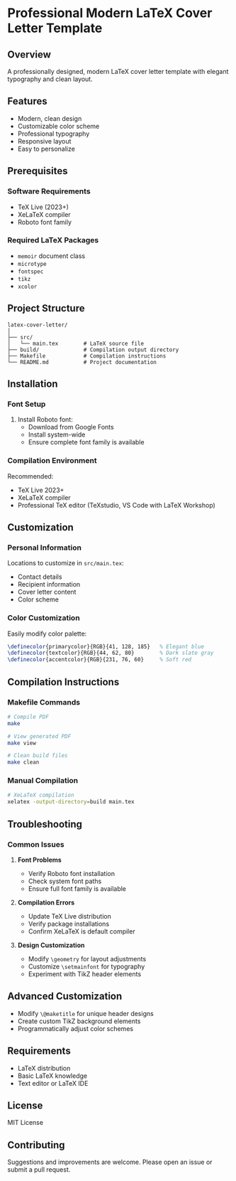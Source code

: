 # Professional Modern LaTeX Cover Letter Template

## Overview
A professionally designed, modern LaTeX cover letter template with elegant typography and clean layout.

## Features
- Modern, clean design
- Customizable color scheme
- Professional typography
- Responsive layout
- Easy to personalize

## Prerequisites

### Software Requirements
- TeX Live (2023+)
- XeLaTeX compiler
- Roboto font family

### Required LaTeX Packages
- `memoir` document class
- `microtype`
- `fontspec`
- `tikz`
- `xcolor`

## Project Structure
```
latex-cover-letter/
│
├── src/
│   └── main.tex        # LaTeX source file
├── build/              # Compilation output directory
├── Makefile            # Compilation instructions
└── README.md           # Project documentation
```

## Installation

### Font Setup
1. Install Roboto font:
   - Download from Google Fonts
   - Install system-wide
   - Ensure complete font family is available

### Compilation Environment
Recommended:
- TeX Live 2023+
- XeLaTeX compiler
- Professional TeX editor (TeXstudio, VS Code with LaTeX Workshop)

## Customization

### Personal Information
Locations to customize in `src/main.tex`:
- Contact details
- Recipient information
- Cover letter content
- Color scheme

### Color Customization
Easily modify color palette:
```latex
\definecolor{primarycolor}{RGB}{41, 128, 185}   % Elegant blue
\definecolor{textcolor}{RGB}{44, 62, 80}        % Dark slate gray
\definecolor{accentcolor}{RGB}{231, 76, 60}     % Soft red
```

## Compilation Instructions

### Makefile Commands
```bash
# Compile PDF
make

# View generated PDF
make view

# Clean build files
make clean
```

### Manual Compilation
```bash
# XeLaTeX compilation
xelatex -output-directory=build main.tex
```

## Troubleshooting

### Common Issues
1. **Font Problems**
   - Verify Roboto font installation
   - Check system font paths
   - Ensure full font family is available

2. **Compilation Errors**
   - Update TeX Live distribution
   - Verify package installations
   - Confirm XeLaTeX is default compiler

3. **Design Customization**
   - Modify `\geometry` for layout adjustments
   - Customize `\setmainfont` for typography
   - Experiment with TikZ header elements

## Advanced Customization
- Modify `\@maketitle` for unique header designs
- Create custom TikZ background elements
- Programmatically adjust color schemes

## Requirements
- LaTeX distribution
- Basic LaTeX knowledge
- Text editor or LaTeX IDE

## License
MIT License

## Contributing
Suggestions and improvements are welcome. Please open an issue or submit a pull request.